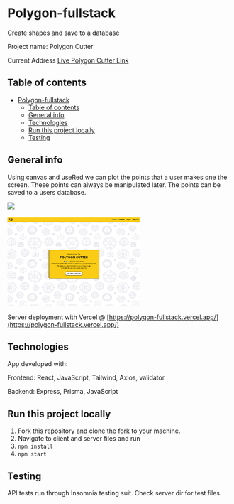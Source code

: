 # Polygon-fullstack

Create shapes and save to a database

Project name: Polygon Cutter

Current Address [Live Polygon Cutter Link](https://main--velvety-blini-fa7e84.netlify.app/)

## Table of contents

- [Polygon-fullstack](#polygon-fullstack)
  - [Table of contents](#table-of-contents)
  - [General info](#general-info)
  - [Technologies](#technologies)
  - [Run this project locally](#run-this-project-locally)
  - [Testing](#testing)

## General info

Using canvas and useRed we can plot the points that a user makes one the screen.
These points can always be manipulated later.
The points can be saved to a users database.

![](https://github.com/webdesignsbytom/Polygon-fullstack/blob/main/assets/gif/PolygonTourGif.gif?raw=true)

<img src='./assets/images/polygon_home.png' alt='home page' style='width: 300px; height: 200px;' />

Server deployment with Vercel @ [https://polygon-fullstack.vercel.app/](https://polygon-fullstack.vercel.app/)

## Technologies

App developed with:

Frontend: React, JavaScript, Tailwind, Axios, validator

Backend: Express, Prisma, JavaScript

## Run this project locally

1. Fork this repository and clone the fork to your machine.
2. Navigate to client and server files and run
3. `npm install`
4. `npm start`

## Testing

API tests run through Insomnia testing suit.
Check server dir for test files.
